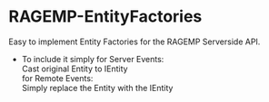 # RAGEMP-EntityFactories
 
Easy to implement Entity Factories for the RAGEMP Serverside API.

- To include it simply
for Server Events: </br>
   Cast original Entity to IEntity  </br>
for Remote Events:  </br>
   Simply replace the Entity with the IEntity

